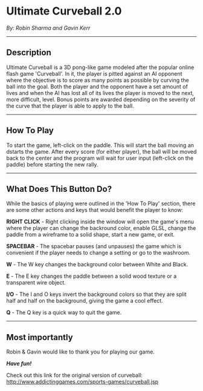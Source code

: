 Ultimate Curveball 2.0
=======================
<i>By: Robin Sharma and Gavin Kerr</i>

-----------
Description
-----------

Ultimate Curveball is a 3D pong-like game modeled after the
popular online flash game 'Curveball'. In it, the player is
pitted against an AI opponent where the objective is to 
score as many points as possible by curving the ball into 
the goal. Both the player and the opponent have a set amount
of lives and when the AI has lost all of its lives the 
player is moved to the next, more difficult, level. Bonus
points are awarded depending on the severity of the curve 
that the player is able to apply to the ball.

-----------
How To Play
-----------

To start the game, left-click on the paddle. This will start
the ball moving an dstarts the game. After every score (for 
either player), the ball will be moved back to the center and
the program will wait for user input (left-click on the 
paddle) before starting the new rally.

------------
What Does This Button Do?
------------

While the basics of playing were outlined in the 'How To Play'
section, there are some other actions and keys that would
benefit the player to know:

<b>RIGHT CLICK</b> - Right clicking inside the window will open the
game's menu where the player can change the backround color,
enable GLSL, change the paddle from a wireframe to a solid
shape, start a new game, or exit.

<b>SPACEBAR</b> - The spacebar pauses (and unpauses) the game which
is convenient if the player needs to change a setting or go
to the washroom.

<b>W</b> - The W key changes the background color between White and
Black.

<b>E</b> - The E key changes the paddle between a solid wood texture or a transparent wire object.

<b>I/O</b> - The I and O keys invert the background colors so that
they are split half and half on the background, giving the
game a cool effect.

<b>Q</b> - The Q key is a quick way to quit the game.

------------
Most importantly
------------

Robin & Gavin would like to thank you for playing our game. 

<b><i>Have fun!</i></b> 


Check out this link for the original version of curveball: http://www.addictinggames.com/sports-games/curveball.jsp

